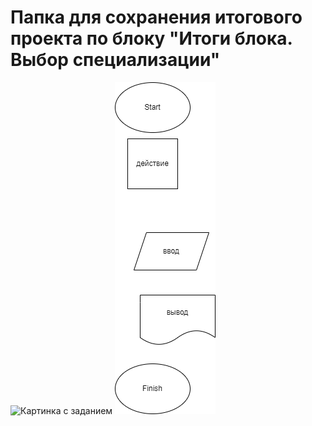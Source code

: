 # Папка для сохранения итогового проекта по блоку "Итоги блока. Выбор специализации"
![Картинка с заданием](https://gbcdn.mrgcdn.ru/uploads/asset/4283449/attachment/1251e74b703108ee483caaa98787097d.png)
![Блок схема](https://github.com/vahrushevia/finalcontrol1/blob/main/example.drawio.png)

